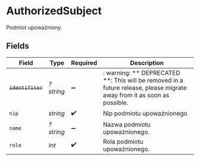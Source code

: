 # AuthorizedSubject

Podmiot upoważniony.


## Fields

| Field                                                                                                                   | Type                                                                                                                    | Required                                                                                                                | Description                                                                                                             |
| ----------------------------------------------------------------------------------------------------------------------- | ----------------------------------------------------------------------------------------------------------------------- | ----------------------------------------------------------------------------------------------------------------------- | ----------------------------------------------------------------------------------------------------------------------- |
| ~~`identifiter`~~                                                                                                       | *?string*                                                                                                               | :heavy_minus_sign:                                                                                                      | : warning: ** DEPRECATED **: This will be removed in a future release, please migrate away from it as soon as possible. |
| `nip`                                                                                                                   | *string*                                                                                                                | :heavy_check_mark:                                                                                                      | Nip podmiotu upoważnionego                                                                                              |
| `name`                                                                                                                  | *?string*                                                                                                               | :heavy_minus_sign:                                                                                                      | Nazwa podmiotu upoważnionego.                                                                                           |
| `role`                                                                                                                  | *int*                                                                                                                   | :heavy_check_mark:                                                                                                      | Rola podmiotu upoważnionego.                                                                                            |